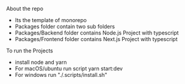 About the repo
- Its the template of monorepo
- Packages folder contain two sub folders
- Packages/Backend folder contains Node.js Project with typescript
- Packages/Frontend folder contains Next.js Project with typescript

To run the Projects
- install node and yarn
- For macOS/ubuntu run script yarn start:dev
- For windows run "./.scripts/install.sh"